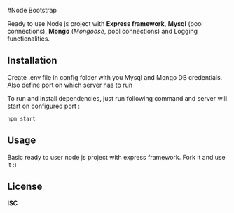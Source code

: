 #Node Bootstrap

Ready to use Node js project with **Express framework**, **Mysql** (pool connections), **Mongo** (*Mongoose*, pool connections) and Logging functionalities.

## Installation
Create .env file in config folder with you Mysql and Mongo DB credentials. Also define port on which server has to run

To run and install dependencies, just run following command and server will start on configured port :
```
npm start
```
## Usage
Basic ready to user node js project with express framework. Fork it and use it :)
## License
**ISC**
